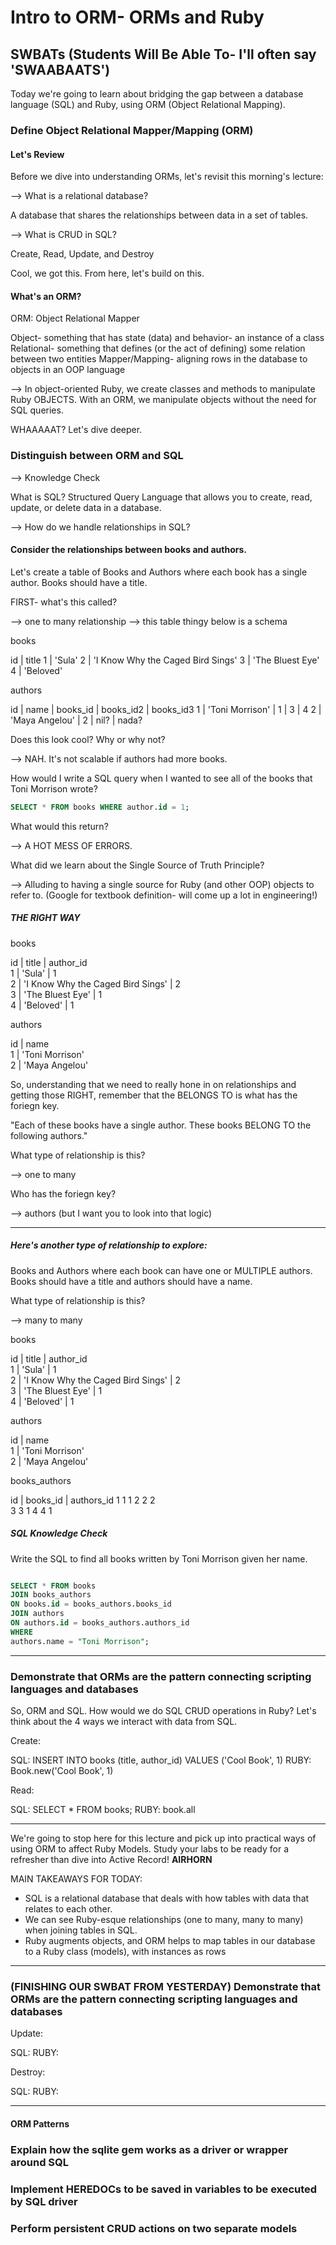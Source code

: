 # Intro to ORM- ORMs and Ruby

## SWBATs (Students Will Be Able To- I'll often say 'SWAABAATS')

Today we're going to learn about bridging the gap between a database language (SQL) and Ruby, using ORM (Object Relational Mapping).



### Define Object Relational Mapper/Mapping (ORM)

#### Let's Review

Before we dive into understanding ORMs, let's revisit this morning's lecture: 

--> What is a relational database? 

A database that shares the relationships between data in a set of tables. 

--> What is CRUD in SQL? 

Create, Read, Update, and Destroy

Cool, we got this. From here, let's build on this. 



#### What's an ORM? 

ORM: Object Relational Mapper

Object- something that has state (data) and behavior- an instance of a class
Relational- something that defines (or the act of defining) some relation between two entities 
Mapper/Mapping- aligning rows in the database to objects in an OOP language

--> In object-oriented Ruby, we create classes and methods to manipulate Ruby OBJECTS. With an ORM, we manipulate objects without the need for SQL queries. 

WHAAAAAT? Let's dive deeper. 




### Distinguish between ORM and SQL

--> Knowledge Check

What is SQL? Structured Query Language that allows you to create, read, update, or delete data in a database. 



--> How do we handle relationships in SQL? 


#### Consider the relationships between books and authors.

Let's create a table of Books and Authors where each book has a single author. Books should have a title.


FIRST- what's this called? 

--> one to many relationship 
--> this table thingy below is a schema


books

id  |   title
1   |    'Sula'
2   |    'I Know Why the Caged Bird Sings'
3   |    'The Bluest Eye'
4   |    'Beloved'

authors

id |    name                 |   books_id     | books_id2      | books_id3
1  |     'Toni Morrison'     |   1            |   3            | 4
2  |     'Maya Angelou'      |   2            |   nil?         | nada?


Does this look cool? Why or why not?

--> NAH. It's not scalable if authors had more books. 

How would I write a SQL query when I wanted to see all of the books that Toni Morrison wrote? 

```sql
SELECT * FROM books WHERE author.id = 1; 
```

What would this return? 

--> A HOT MESS OF ERRORS. 


What did we learn about the Single Source of Truth Principle? 

--> Alluding to having a single source for Ruby (and other OOP) objects to refer to. (Google for textbook definition- will come up a lot in engineering!)



##### THE RIGHT WAY

books

id  |   title                                   |   author_id    
1   |    'Sula'                                 |       1        
2   |    'I Know Why the Caged Bird Sings'      |       2        
3   |    'The Bluest Eye'                       |       1        
4   |    'Beloved'                              |       1        

authors

id |    name                 
1  |     'Toni Morrison'     
2  |     'Maya Angelou'      


So, understanding that we need to really hone in on relationships and getting those RIGHT, remember that the BELONGS TO is what has the foriegn key. 

"Each of these books have a single author. These books BELONG TO the following authors." 


What type of relationship is this? 

--> one to many

Who has the foriegn key? 

--> authors (but I want you to look into that logic)


----------

##### Here's another type of relationship to explore: 

Books and Authors where each book can have one or MULTIPLE authors. Books should have a title and authors should have a name.

What type of relationship is this?

--> many to many



books

id  |   title                                   |   author_id    
1   |    'Sula'                                 |       1        
2   |    'I Know Why the Caged Bird Sings'      |       2        
3   |    'The Bluest Eye'                       |       1        
4   |    'Beloved'                              |       1        

authors

id |    name                 
1  |     'Toni Morrison'     
2  |     'Maya Angelou'


books_authors

id  |   books_id  |   authors_id
1       1               1
2       2               2   
3       3               1
4       4               1



##### SQL Knowledge Check

Write the SQL to find all books written by Toni Morrison given her name.

```sql

SELECT * FROM books
JOIN books_authors
ON books.id = books_authors.books_id
JOIN authors
ON authors.id = books_authors.authors_id
WHERE 
authors.name = "Toni Morrison"; 
```

----------

### Demonstrate that ORMs are the pattern connecting scripting languages and databases

So, ORM and SQL. How would we do SQL CRUD operations in Ruby? Let's think about the 4 ways we interact with data from SQL. 

Create: 

SQL: INSERT INTO books (title, author_id) VALUES ('Cool Book', 1)
RUBY: Book.new('Cool Book', 1)

Read: 

SQL: SELECT * FROM books;
RUBY: book.all

-----
We're going to stop here for this lecture and pick up into practical ways of using ORM to affect Ruby Models. Study your labs to be ready for a refresher than dive into Active Record! **AIRHORN**

MAIN TAKEAWAYS FOR TODAY: 

- SQL is a relational database that deals with how tables with data that relates to each other. 
- We can see Ruby-esque relationships (one to many, many to many) when joining tables in SQL. 
- Ruby augments objects, and ORM helps to map tables in our database to a Ruby class (models), with instances as rows

-----
### (FINISHING OUR SWBAT FROM YESTERDAY) Demonstrate that ORMs are the pattern connecting scripting languages and databases
Update: 

SQL: 
RUBY:

Destroy: 

SQL: 
RUBY:


------

#### ORM Patterns 

### Explain how the sqlite gem works as a driver or wrapper around SQL

### Implement HEREDOCs to be saved in variables to be executed by SQL driver

### Perform persistent CRUD actions on two separate models

